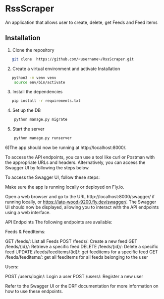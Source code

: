 # RssScraper
An application that allows user to  create, delete, get Feeds and Feed items


## Installation

1. Clone the repository
```bash
   git clone  https://github.com/<username>/RssScraper.git
```

2. Create a virtual environment and activate Installation
```bash
   python3 -m venv venv
    source env/bin/activate
```

3. Install the dependencies
```bash
   pip install -r requirements.txt
```

4. Set up the DB
```bash
    python manage.py migrate
```


5. Start the server
```bash
    python manage.py runserver
```
6)The app should now be running at http://localhost:8000/.

To access the API endpoints, you can use a tool like curl or Postman with the appropriate URLs and headers. Alternatively, you can access the Swagger UI by following the steps below.

To access the Swagger UI, follow these steps:

Make sure the app is running locally or deployed on Fly.io.

Open a web browser and go to the URL http://localhost:8000/swagger/ if running locally, or https://late-wood-9200.fly.dev/swagger/. The Swagger UI should now be displayed, allowing you to interact with the API endpoints using a web interface.

API Endpoints
The following endpoints are available:

Feeds & FeedItems:

GET /feeds/: List all Feeds
POST /feeds/: Create a new feed
GET /feeds/{id}/: Retrieve a specific feed
DELETE /feeds/{id}/: Delete a specific feed
UPDATE /feeds/feeditems/{id}/: get feeditems for a specific feed
GET /feeds/feeditems/: get all feeditems for all feeds belonging to the user


Users:

POST /users/login/: Login a user
POST /users/: Register a new user

Refer to the Swagger UI or the DRF documentation for more information on how to use these endpoints.



